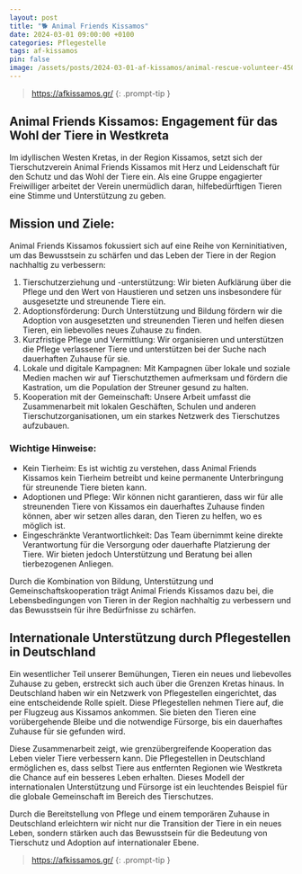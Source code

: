 ```yaml
---
layout: post
title: "🐕 Animal Friends Kissamos"
date: 2024-03-01 09:00:00 +0100
categories: Pflegestelle
tags: af-kissamos
pin: false
image: /assets/posts/2024-03-01-af-kissamos/animal-rescue-volunteer-450x300.jpg
---
```


> https://afkissamos.gr/
{: .prompt-tip }

## Animal Friends Kissamos: Engagement für das Wohl der Tiere in Westkreta
Im idyllischen Westen Kretas, in der Region Kissamos, setzt sich der Tierschutzverein Animal Friends Kissamos mit Herz und Leidenschaft für den Schutz und das Wohl der Tiere ein. Als eine Gruppe engagierter Freiwilliger arbeitet der Verein unermüdlich daran, hilfebedürftigen Tieren eine Stimme und Unterstützung zu geben.

## Mission und Ziele:
Animal Friends Kissamos fokussiert sich auf eine Reihe von Kerninitiativen, um das Bewusstsein zu schärfen und das Leben der Tiere in der Region nachhaltig zu verbessern:

1. Tierschutzerziehung und -unterstützung: Wir bieten Aufklärung über die Pflege und den Wert von Haustieren und setzen uns insbesondere für ausgesetzte und streunende Tiere ein.
2. Adoptionsförderung: Durch Unterstützung und Bildung fördern wir die Adoption von ausgesetzten und streunenden Tieren und helfen diesen Tieren, ein liebevolles neues Zuhause zu finden.
3. Kurzfristige Pflege und Vermittlung: Wir organisieren und unterstützen die Pflege verlassener Tiere und unterstützen bei der Suche nach dauerhaften Zuhause für sie.
4. Lokale und digitale Kampagnen: Mit Kampagnen über lokale und soziale Medien machen wir auf Tierschutzthemen aufmerksam und fördern die Kastration, um die Population der Streuner gesund zu halten.
5. Kooperation mit der Gemeinschaft: Unsere Arbeit umfasst die Zusammenarbeit mit lokalen Geschäften, Schulen und anderen Tierschutzorganisationen, um ein starkes Netzwerk des Tierschutzes aufzubauen.

### Wichtige Hinweise:
- Kein Tierheim: Es ist wichtig zu verstehen, dass Animal Friends Kissamos kein Tierheim betreibt und keine permanente Unterbringung für streunende Tiere bieten kann.
- Adoptionen und Pflege: Wir können nicht garantieren, dass wir für alle streunenden Tiere von Kissamos ein dauerhaftes Zuhause finden können, aber wir setzen alles daran, den Tieren zu helfen, wo es möglich ist.
- Eingeschränkte Verantwortlichkeit: Das Team übernimmt keine direkte Verantwortung für die Versorgung oder dauerhafte Platzierung der Tiere. Wir bieten jedoch Unterstützung und Beratung bei allen tierbezogenen Anliegen.

Durch die Kombination von Bildung, Unterstützung und Gemeinschaftskooperation trägt Animal Friends Kissamos dazu bei, die Lebensbedingungen von Tieren in der Region nachhaltig zu verbessern und das Bewusstsein für ihre Bedürfnisse zu schärfen.

## Internationale Unterstützung durch Pflegestellen in Deutschland
Ein wesentlicher Teil unserer Bemühungen, Tieren ein neues und liebevolles Zuhause zu geben, erstreckt sich auch über die Grenzen Kretas hinaus. In Deutschland haben wir ein Netzwerk von Pflegestellen eingerichtet, das eine entscheidende Rolle spielt. Diese Pflegestellen nehmen Tiere auf, die per Flugzeug aus Kissamos ankommen. Sie bieten den Tieren eine vorübergehende Bleibe und die notwendige Fürsorge, bis ein dauerhaftes Zuhause für sie gefunden wird.

Diese Zusammenarbeit zeigt, wie grenzübergreifende Kooperation das Leben vieler Tiere verbessern kann. Die Pflegestellen in Deutschland ermöglichen es, dass selbst Tiere aus entfernten Regionen wie Westkreta die Chance auf ein besseres Leben erhalten. Dieses Modell der internationalen Unterstützung und Fürsorge ist ein leuchtendes Beispiel für die globale Gemeinschaft im Bereich des Tierschutzes.

Durch die Bereitstellung von Pflege und einem temporären Zuhause in Deutschland erleichtern wir nicht nur die Transition der Tiere in ein neues Leben, sondern stärken auch das Bewusstsein für die Bedeutung von Tierschutz und Adoption auf internationaler Ebene.

> https://afkissamos.gr/
{: .prompt-tip }